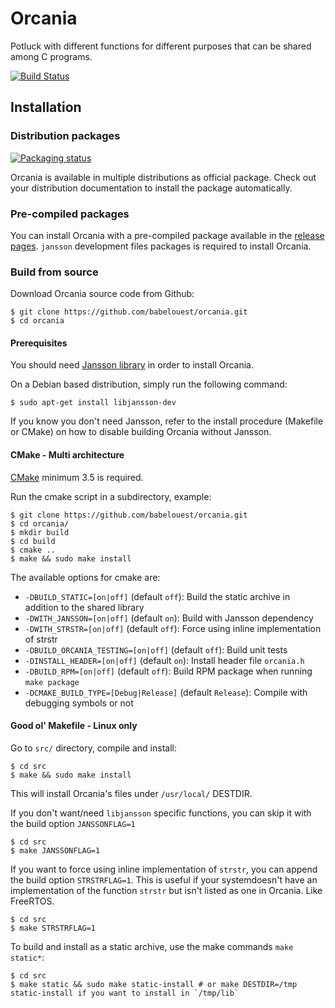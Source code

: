 # Orcania

Potluck with different functions for different purposes that can be shared among C programs.

[![Build Status](https://travis-ci.com/babelouest/orcania.svg?branch=master)](https://travis-ci.com/babelouest/orcania)

## Installation

### Distribution packages

[![Packaging status](https://repology.org/badge/vertical-allrepos/orcania.svg)](https://repology.org/metapackage/orcania)

Orcania is available in multiple distributions as official package. Check out your distribution documentation to install the package automatically.

### Pre-compiled packages

You can install Orcania with a pre-compiled package available in the [release pages](https://github.com/babelouest/orcania/releases/latest/). `jansson` development files packages is required to install Orcania.

### Build from source

Download Orcania source code from Github:

```shell
$ git clone https://github.com/babelouest/orcania.git
$ cd orcania
```

#### Prerequisites

You should need [Jansson library](http://www.digip.org/jansson/) in order to install Orcania.

On a Debian based distribution, simply run the following command:

```shell
$ sudo apt-get install libjansson-dev
```

If you know you don't need Jansson, refer to the install procedure (Makefile or CMake) on how to disable building Orcania without Jansson.

#### CMake - Multi architecture

[CMake](https://cmake.org/download/) minimum 3.5 is required.

Run the cmake script in a subdirectory, example:

```shell
$ git clone https://github.com/babelouest/orcania.git
$ cd orcania/
$ mkdir build
$ cd build
$ cmake ..
$ make && sudo make install
```

The available options for cmake are:
- `-DBUILD_STATIC=[on|off]` (default `off`): Build the static archive in addition to the shared library
- `-DWITH_JANSSON=[on|off]` (default `on`): Build with Jansson dependency
- `-DWITH_STRSTR=[on|off]` (default `off`): Force using inline implementation of strstr
- `-DBUILD_ORCANIA_TESTING=[on|off]` (default `off`): Build unit tests
- `-DINSTALL_HEADER=[on|off]` (default `on`): Install header file `orcania.h`
- `-DBUILD_RPM=[on|off]` (default `off`): Build RPM package when running `make package`
- `-DCMAKE_BUILD_TYPE=[Debug|Release]` (default `Release`): Compile with debugging symbols or not

#### Good ol' Makefile - Linux only

Go to `src/` directory, compile and install:

```shell
$ cd src
$ make && sudo make install
```

This will install Orcania's files under `/usr/local/` DESTDIR.

If you don't want/need `libjansson` specific functions, you can skip it with the build option `JANSSONFLAG=1`

```
$ cd src
$ make JANSSONFLAG=1
```

If you want to force using inline implementation of `strstr`, you can append the build option `STRSTRFLAG=1`. This is useful if your systemdoesn't have an implementation of the function `strstr` but isn't listed as one in Orcania. Like FreeRTOS.

```
$ cd src
$ make STRSTRFLAG=1
```

To build and install as a static archive, use the make commands `make static*`:

```shell
$ cd src
$ make static && sudo make static-install # or make DESTDIR=/tmp static-install if you want to install in `/tmp/lib`
```
